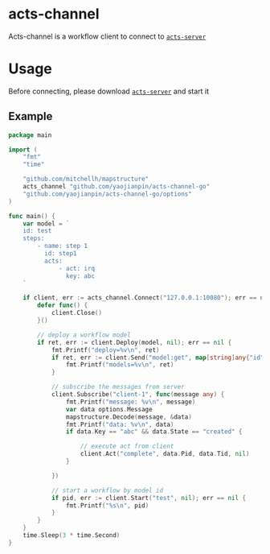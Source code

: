 # acts-channel

Acts-channel is a workflow client to connect to [`acts-server`](https://github.com/yaojianpin/acts-server)

# Usage

Before connecting, please download [`acts-server`](https://github.com/yaojianpin/acts-server) and start it

## Example

```go
package main

import (
	"fmt"
	"time"

	"github.com/mitchellh/mapstructure"
	acts_channel "github.com/yaojianpin/acts-channel-go"
	"github.com/yaojianpin/acts-channel-go/options"
)

func main() {
	var model = `
    id: test
    steps:
        - name: step 1
          id: step1
          acts:
              - act: irq
                key: abc
    `

	if client, err := acts_channel.Connect("127.0.0.1:10080"); err == nil {
		defer func() {
			client.Close()
		}()

        // deploy a workflow model
		if ret, err := client.Deploy(model, nil); err == nil {
			fmt.Printf("deploy=%v\n", ret)
			if ret, err := client.Send("model:get", map[string]any{"id": "test", "fmt": "tree"}); err == nil {
				fmt.Printf("models=%v\n", ret)
			}

            // subscribe the messages from server
			client.Subscribe("client-1", func(message any) {
				fmt.Printf("message: %v\n", message)
				var data options.Message
				mapstructure.Decode(message, &data)
				fmt.Printf("data: %v\n", data)
				if data.Key == "abc" && data.State == "created" {

                    // execute act from client
					client.Act("complete", data.Pid, data.Tid, nil)
				}

			})

            // start a workflow by model id
			if pid, err := client.Start("test", nil); err == nil {
				fmt.Printf("%s\n", pid)
			}
		}
	}
	time.Sleep(3 * time.Second)
}

```

